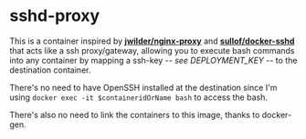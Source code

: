 # sshd-proxy

This is a container inspired by **[jwilder/nginx-proxy](https://github.com/jwilder/nginx-proxy)** and **[sullof/docker-sshd](https://github.com/sullof/docker-sshd)** that acts like a ssh proxy/gateway, allowing you to execute bash commands into any container by mapping a ssh-key -- *see DEPLOYMENT_KEY* -- to the destination container.

There's no need to have OpenSSH installed at the destination since I'm using `docker exec -it $containeridOrName bash` to access the bash.

There's also no need to link the containers to this image, thanks to docker-gen.
